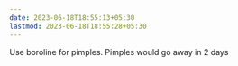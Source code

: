 ```yaml
---
date: 2023-06-18T18:55:13+05:30
lastmod: 2023-06-18T18:55:28+05:30
---
```


Use boroline for pimples. Pimples would go away in 2 days
